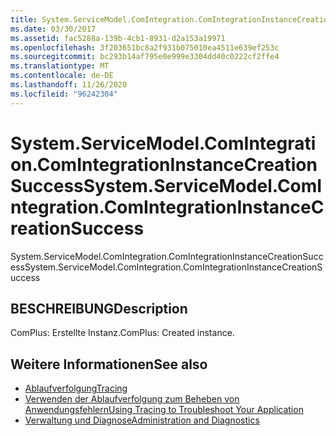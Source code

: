 ```yaml
---
title: System.ServiceModel.ComIntegration.ComIntegrationInstanceCreationSuccess
ms.date: 03/30/2017
ms.assetid: fac5288a-139b-4cb1-8931-d2a153a19971
ms.openlocfilehash: 3f203651bc8a2f931b075010ea4511e639ef253c
ms.sourcegitcommit: bc293b14af795e0e999e3304dd40c0222cf2ffe4
ms.translationtype: MT
ms.contentlocale: de-DE
ms.lasthandoff: 11/26/2020
ms.locfileid: "96242304"
---
```

# <a name="systemservicemodelcomintegrationcomintegrationinstancecreationsuccess"></a><span data-ttu-id="44cb6-102">System.ServiceModel.ComIntegration.ComIntegrationInstanceCreationSuccess</span><span class="sxs-lookup"><span data-stu-id="44cb6-102">System.ServiceModel.ComIntegration.ComIntegrationInstanceCreationSuccess</span></span>

<span data-ttu-id="44cb6-103">System.ServiceModel.ComIntegration.ComIntegrationInstanceCreationSuccess</span><span class="sxs-lookup"><span data-stu-id="44cb6-103">System.ServiceModel.ComIntegration.ComIntegrationInstanceCreationSuccess</span></span>  
  
## <a name="description"></a><span data-ttu-id="44cb6-104">BESCHREIBUNG</span><span class="sxs-lookup"><span data-stu-id="44cb6-104">Description</span></span>  

 <span data-ttu-id="44cb6-105">ComPlus: Erstellte Instanz.</span><span class="sxs-lookup"><span data-stu-id="44cb6-105">ComPlus: Created instance.</span></span>  
  
## <a name="see-also"></a><span data-ttu-id="44cb6-106">Weitere Informationen</span><span class="sxs-lookup"><span data-stu-id="44cb6-106">See also</span></span>

- [<span data-ttu-id="44cb6-107">Ablaufverfolgung</span><span class="sxs-lookup"><span data-stu-id="44cb6-107">Tracing</span></span>](index.md)
- [<span data-ttu-id="44cb6-108">Verwenden der Ablaufverfolgung zum Beheben von Anwendungsfehlern</span><span class="sxs-lookup"><span data-stu-id="44cb6-108">Using Tracing to Troubleshoot Your Application</span></span>](using-tracing-to-troubleshoot-your-application.md)
- [<span data-ttu-id="44cb6-109">Verwaltung und Diagnose</span><span class="sxs-lookup"><span data-stu-id="44cb6-109">Administration and Diagnostics</span></span>](../index.md)

